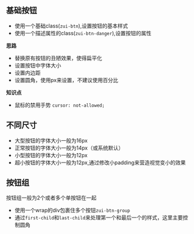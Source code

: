 ## 基础按钮
- 使用一个基础class(`zui-btn`),设置按钮的基本样式
- 使用一个描述属性的class(`zui-btn-danger`),设置按钮的属性

**思路**
- 替换原有按钮的丑陋效果，使得扁平化
- 设置按钮中字体大小
- 设置内边距
- 设置圆角，使用px来设置，不建议使用百分比

**知识点**
- 鼠标的禁用手势 `cursor: not-allowed;`

## 不同尺寸
- 大型按钮的字体大小一般为16px
- 正常按钮的字体大小一般为14px（或系统默认）
- 小型按钮的字体大小一般为12px
- 超小按钮的字体大小一般为12px,通过修改小padding来营造视觉变小的效果

## 按钮组
按钮组一般为2个或者多个单按钮在一起

- 使用一个wrap的div包裹住多个按钮`zui-btn-group`
- 通过`first-child`和`last-child`来处理第一个和最后一个的样式，这里主要控制圆角

